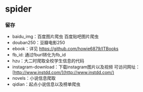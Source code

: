 # spider

### 留存

- baidu_img：百度图片爬虫 百度贴吧图片爬虫
- douban250：豆瓣电影250
- ebook：详见 https://github.com/howie6879/ITBooks
- fb_id: 通过fburl转化为fb_id
- hzu：大二时爬取全校学生信息的代码
- instagram-download：下载instagram图片以及视频 可访问网址： [http://www.instdd.com/](http://www.instdd.com/)
- novels：小说信息爬取
- qidian：起点小说信息以及榜单爬虫